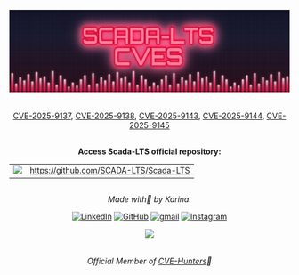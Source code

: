 ![](/CVEs/images/arts/scada-lts.png)

<br>

<div align="center">
  <a href="https://www.cve.org/CVERecord?id=CVE-2025-9137" target="_blank">CVE-2025-9137</a>,
  <a href="https://www.cve.org/CVERecord?id=CVE-2025-9138" target="_blank">CVE-2025-9138</a>,
  <a href="https://www.cve.org/CVERecord?id=CVE-2025-9143" target="_blank">CVE-2025-9143</a>,
  <a href="https://www.cve.org/CVERecord?id=CVE-2025-9144" target="_blank">CVE-2025-9144</a>,
  <a href="https://www.cve.org/CVERecord?id=CVE-2025-9145" target="_blank">CVE-2025-9145</a>
  <br>

##

**Access Scada-LTS official repository:**

 <table>
  <tr>
    <td><img width="120" src="https://lh5.googleusercontent.com/proxy/Zx2VSwejASMnMUj_VbEv6_vi2DuJIdLYTF9t2uQGdnCcKu2u1FPd7OpMqzI6gBLzlaLOymrjgRJI"/></td>
    <td><a href="https://github.com/SCADA-LTS/Scada-LTS" target="_blank">https://github.com/SCADA-LTS/Scada-LTS</a></td>
  </tr>
</table>

  ##
  
  *Made with💜 by Karina.* 


[![LinkedIn](https://skillicons.dev/icons?i=linkedin&theme=dark)](https://www.linkedin.com/in/karina-gante/)
[![GitHub](https://skillicons.dev/icons?i=github&theme=dark)](https://www.github.com/KarinaGante/)
[![gmail](https://skillicons.dev/icons?i=gmail&theme=dark)](mailto:karina.gante1@gmail.com)
[![Instagram](https://skillicons.dev/icons?i=instagram&theme=dark)](https://www.instagram.com/karinovisk02/)

<img src="https://img.shields.io/badge/KG_Sec_%E2%99%A1-fe196b" />

##

*Official Member of [CVE-Hunters](https://www.cvehunters.com/)🏹*
   
</div>
